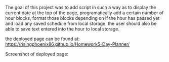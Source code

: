 The goal of this project was to add script in such a way as to display the current date at the top of the page, programatically add a certain number of hour blocks, 
format those blocks depending on if the hour has passed yet and load any saved schedule from local storage.
the user should also be able to save text entered into the hour to local storage.

the deployed page can be found at: https://risingphoenix86.github.io/Homework5-Day-Planner/

Screenshot of deployed page:
